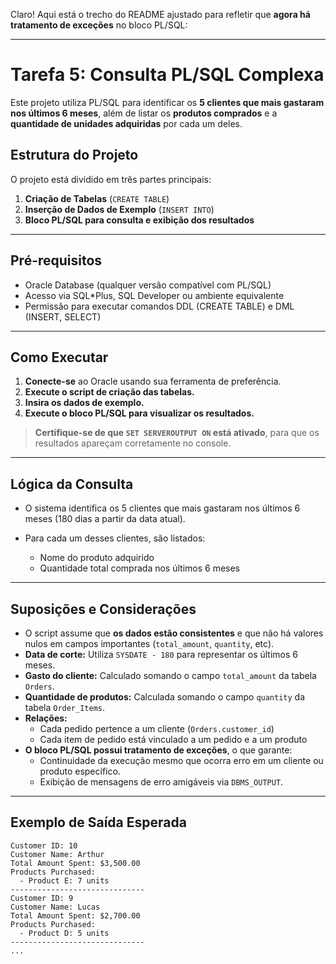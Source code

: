 Claro! Aqui está o trecho do README ajustado para refletir que **agora há tratamento de exceções** no bloco PL/SQL:

---

# Tarefa 5: Consulta PL/SQL Complexa

Este projeto utiliza PL/SQL para identificar os **5 clientes que mais gastaram nos últimos 6 meses**, além de listar os **produtos comprados** e a **quantidade de unidades adquiridas** por cada um deles.

## Estrutura do Projeto

O projeto está dividido em três partes principais:

1. **Criação de Tabelas** (`CREATE TABLE`)
2. **Inserção de Dados de Exemplo** (`INSERT INTO`)
3. **Bloco PL/SQL para consulta e exibição dos resultados**

---

## Pré-requisitos

- Oracle Database (qualquer versão compatível com PL/SQL)
- Acesso via SQL\*Plus, SQL Developer ou ambiente equivalente
- Permissão para executar comandos DDL (CREATE TABLE) e DML (INSERT, SELECT)

---

## Como Executar

1. **Conecte-se** ao Oracle usando sua ferramenta de preferência.
2. **Execute o script de criação das tabelas.**
3. **Insira os dados de exemplo.**
4. **Execute o bloco PL/SQL para visualizar os resultados.**

> **Certifique-se de que `SET SERVEROUTPUT ON` está ativado**, para que os resultados apareçam corretamente no console.

---

## Lógica da Consulta

- O sistema identifica os 5 clientes que mais gastaram nos últimos 6 meses (180 dias a partir da data atual).
- Para cada um desses clientes, são listados:

  - Nome do produto adquirido
  - Quantidade total comprada nos últimos 6 meses

---

## Suposições e Considerações

- O script assume que **os dados estão consistentes** e que não há valores nulos em campos importantes (`total_amount`, `quantity`, etc).
- **Data de corte:** Utiliza `SYSDATE - 180` para representar os últimos 6 meses.
- **Gasto do cliente:** Calculado somando o campo `total_amount` da tabela `Orders`.
- **Quantidade de produtos:** Calculada somando o campo `quantity` da tabela `Order_Items`.
- **Relações:**
  - Cada pedido pertence a um cliente (`Orders.customer_id`)
  - Cada item de pedido está vinculado a um pedido e a um produto
- **O bloco PL/SQL possui tratamento de exceções**, o que garante:
  - Continuidade da execução mesmo que ocorra erro em um cliente ou produto específico.
  - Exibição de mensagens de erro amigáveis via `DBMS_OUTPUT`.

---

## Exemplo de Saída Esperada

```text
Customer ID: 10
Customer Name: Arthur
Total Amount Spent: $3,500.00
Products Purchased:
  - Product E: 7 units
------------------------------
Customer ID: 9
Customer Name: Lucas
Total Amount Spent: $2,700.00
Products Purchased:
  - Product D: 5 units
------------------------------
...
```
